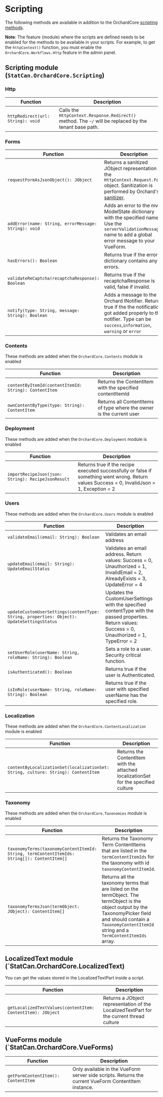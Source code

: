 # Scripting 

The following methods are available in addition to the OrchardCore [scripting methods](https://docs.orchardcore.net/en/dev/docs/reference/modules/Scripting/#methods).

**Note**: The feature (module) where the scripts are defined needs to be enabled for the methods to be available in your scripts. For example, to get the `httpContext()` function, you must enable the `OrchardCore.Workflows.Http` feature in the admin panel.

## Scripting module (`StatCan.OrchardCore.Scripting`)

### Http

| Function | Description 
| -------- | ----------- |
|`httpRedirect(url: String): void`| Calls the `HttpContext.Response.Redirect()` method. The `~/` will be replaced by the tenant base path. |

### Forms

| Function | Description 
| -------- | ----------- |
|`requestFormAsJsonObject(): JObject`| Returns a sanitized JObject representation of the `HttpContext.Request.Form` object. Sanitization is performed by Orchard's [sanitizer](https://docs.orchardcore.net/en/dev/docs/reference/core/Sanitizer/). |
| `addError(name: String, errorMessage: String): void` | Adds an error to the mvc ModelState dictionary with the specified name. Use the `serverValidationMessage` name to add a global error message to your VueForm. |
| `hasErrors(): Boolean` | Returns true if the error dictionary contains any errors. |
| `validateReCaptcha(recaptchaResponse): Boolean` | Returns true if the recaptchaResponse is valid, false if invalid. |
| `notify(type: String, message: String): Boolean` | Adds a message to the Orchard INotifier. Returns true if the the notification got added properly to the notifier. Type can be `success`,`information`, `warning` or `error` |

### Contents

These methods are added when the `OrchardCore.Contents` module is enabled

| Function | Description 
| -------- | ----------- |
|`contentByItemId(contentItemId: String): ContentItem`| Returns the ContentItem with the specified contentItemId |
|`ownContentByType(type: String): ContentItem`| Returns all ContentItems of type where the owner is the current user |


### Deployment

These methods are added when the `OrchardCore.Deployment` module is enabled

| Function | Description 
| -------- | ----------- |
|`importRecipeJson(json: String): RecipeJsonResult`| Returns true if the recipe executed successfully or false if something went wrong. Return values Success = 0, InvalidJson = 1, Exception = 2 |

### Users

These methods are added when the `OrchardCore.Users` module is enabled

| Function | Description 
| -------- | ----------- |
|`validateEmail(email: String): Boolean`| Validates an email address |
|`updateEmail(email: String): UpdateEmailStatus`| Validates an email address. Return values: Success = 0, Unauthorized = 1, InvalidEmail = 2, AlreadyExists = 3, UpdateError = 4 |
|`updateCustomUserSettings(contentType: String, properties: Object): UpdateSettingsStatus`| Updates the CustomUserSettings with the specified contentType with the passed properties. Return values: Success = 0, Unauthorized = 1, TypeError = 2 |
|`setUserRole(userName: String, roleName: String): Boolean`| Sets a role to a user. Security critical function. |
|`isAuthenticated(): Boolean`| Returns true if the user is Authenticated. |
|`isInRole(userName: String, roleName: String): Boolean`| Returns true if the user with specified userName has the specified role. |

### Localization

These methods are added when the `OrchardCore.ContentLocalization` module is enabled

| Function | Description 
| -------- | ----------- |
|`contentByLocalizationSet(localizationSet: String, culture: String): ContentItem`|  Returns the ContentItem with the attached localizationSet for the specified culture |

### Taxonomy

These methods are added when the `OrchardCore.Taxonomies` module is enabled

| Function | Description 
| -------- | ----------- |
|`taxonomyTerms(taxonomyContentItemId: String, termContentItemIds: String[]): ContentItem[]`| Returns the Taxonomy Term ContentItems that are listed in the `termContentItemIds` for the taxonomy with id `taxonomyContentItemId`. |
|`taxonomyTermsJson(termObject: JObject): ContentItem[]`| Returns all the taxonomy terms that are listed on the termObject. The termObject is the object output by the TaxonomyPicker field and should contain a `TaxonomyContentItemId` string and a `TermContentItemIds` array. |
## LocalizedText module (`StatCan.OrchardCore.LocalizedText)

You can get the values stored in the LocalizedTextPart inside a script.

| Function | Description 
| -------- | ----------- |
| `getLocalizedTextValues(contentItem: ContentItem): JObject` | Returns a JObject representation of the LocalizedTextPart for the current thread culture |

## VueForms module (`StatCan.OrchardCore.VueForms)

| Function | Description 
| -------- | ----------- |
| `getFormContentItem(): ContentItem` | Only available in the VueForm server side scripts. Returns the current VueForm ContentItem instance. |
